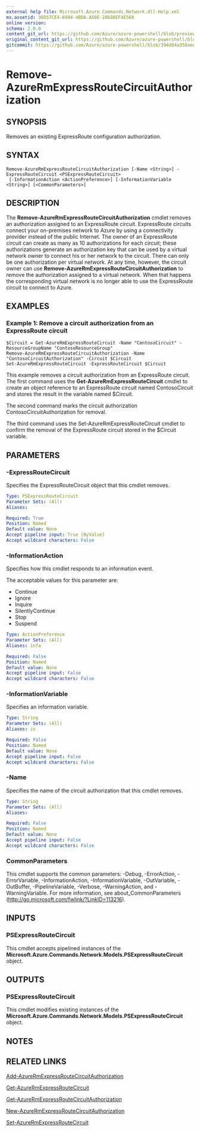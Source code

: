 ```yaml
---
external help file: Microsoft.Azure.Commands.Network.dll-Help.xml
ms.assetid: 38D57CE4-6994-4BDA-A50E-28680EF4E568
online version:
schema: 2.0.0
content_git_url: https://github.com/Azure/azure-powershell/blob/preview/src/ResourceManager/Network/Commands.Network/help/Remove-AzureRmExpressRouteCircuitAuthorization.md
original_content_git_url: https://github.com/Azure/azure-powershell/blob/preview/src/ResourceManager/Network/Commands.Network/help/Remove-AzureRmExpressRouteCircuitAuthorization.md
gitcommit: https://github.com/Azure/azure-powershell/blob/394d84a350aee3cd69565f02a032a8bb97116681
---
```


# Remove-AzureRmExpressRouteCircuitAuthorization

## SYNOPSIS
Removes an existing ExpressRoute configuration authorization.

## SYNTAX

```
Remove-AzureRmExpressRouteCircuitAuthorization [-Name <String>] -ExpressRouteCircuit <PSExpressRouteCircuit>
 [-InformationAction <ActionPreference>] [-InformationVariable <String>] [<CommonParameters>]
```

## DESCRIPTION
The **Remove-AzureRmExpressRouteCircuitAuthorization** cmdlet removes an authorization assigned to
an ExpressRoute circuit. ExpressRoute circuits connect your on-premises network to Azure by using a
connectivity provider instead of the public Internet. The owner of an ExpressRoute circuit can
create as many as 10 authorizations for each circuit; these authorizations generate an
authorization key that can be used by a virtual network owner to connect his or her network to the
circuit. There can only be one authorization per virtual network. At any time, however, the circuit
owner can use **Remove-AzureRmExpressRouteCircuitAuthorization** to remove the authorization
assigned to a virtual network. When that happens the corresponding virtual network is no longer
able to use the ExpressRoute circuit to connect to Azure.

## EXAMPLES

### Example 1: Remove a circuit authorization from an ExpressRoute circuit
```
$Circuit = Get-AzureRmExpressRouteCircuit -Name "ContosoCircuit" -ResourceGroupName "ContosoResourceGroup"
Remove-AzureRmExpressRouteCircuitAuthorization -Name "ContosoCircuitAuthorization" -Circuit $Circuit
Set-AzureRmExpressRouteCircuit -ExpressRouteCircuit $Circuit
```

This example removes a circuit authorization from an ExpressRoute circuit. The first command uses
the **Get-AzureRmExpressRouteCircuit** cmdlet to create an object reference to an ExpressRoute
circuit named ContosoCircuit and stores the result in the variable named $Circuit.

The second command marks the circuit authorization ContosoCircuitAuthorization for removal.

The third command uses the Set-AzureRmExpressRouteCircuit cmdlet to confirm the removal of the
ExpressRoute circuit stored in the $Circuit variable.

## PARAMETERS

### -ExpressRouteCircuit
Specifies the ExpressRouteCircuit object that this cmdlet removes.

```yaml
Type: PSExpressRouteCircuit
Parameter Sets: (All)
Aliases: 

Required: True
Position: Named
Default value: None
Accept pipeline input: True (ByValue)
Accept wildcard characters: False
```

### -InformationAction
Specifies how this cmdlet responds to an information event.

The acceptable values for this parameter are:

- Continue
- Ignore
- Inquire
- SilentlyContinue
- Stop
- Suspend

```yaml
Type: ActionPreference
Parameter Sets: (All)
Aliases: infa

Required: False
Position: Named
Default value: None
Accept pipeline input: False
Accept wildcard characters: False
```

### -InformationVariable
Specifies an information variable.

```yaml
Type: String
Parameter Sets: (All)
Aliases: iv

Required: False
Position: Named
Default value: None
Accept pipeline input: False
Accept wildcard characters: False
```

### -Name
Specifies the name of the circuit authorization that this cmdlet removes.

```yaml
Type: String
Parameter Sets: (All)
Aliases: 

Required: False
Position: Named
Default value: None
Accept pipeline input: False
Accept wildcard characters: False
```

### CommonParameters
This cmdlet supports the common parameters: -Debug, -ErrorAction, -ErrorVariable, -InformationAction, -InformationVariable, -OutVariable, -OutBuffer, -PipelineVariable, -Verbose, -WarningAction, and -WarningVariable. For more information, see about_CommonParameters (http://go.microsoft.com/fwlink/?LinkID=113216).

## INPUTS

### PSExpressRouteCircuit
This cmdlet accepts pipelined instances of the
**Microsoft.Azure.Commands.Network.Models.PSExpressRouteCircuit** object.

## OUTPUTS

### PSExpressRouteCircuit
This cmdlet modifies existing instances of the
**Microsoft.Azure.Commands.Network.Models.PSExpressRouteCircuit** object.

## NOTES

## RELATED LINKS

[Add-AzureRmExpressRouteCircuitAuthorization](./Add-AzureRmExpressRouteCircuitAuthorization.md)

[Get-AzureRmExpressRouteCircuit](./Get-AzureRmExpressRouteCircuit.md)

[Get-AzureRmExpressRouteCircuitAuthorization](./Get-AzureRmExpressRouteCircuitAuthorization.md)

[New-AzureRmExpressRouteCircuitAuthorization](./New-AzureRmExpressRouteCircuitAuthorization.md)

[Set-AzureRmExpressRouteCircuit](./Set-AzureRmExpressRouteCircuit.md)